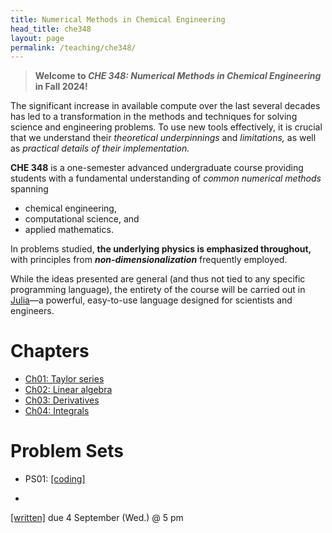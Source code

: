 ```yaml
---
title: Numerical Methods in Chemical Engineering
head_title: che348
layout: page
permalink: /teaching/che348/
---
```


> __Welcome to *CHE 348: Numerical Methods in Chemical Engineering* in Fall 2024!__

The significant increase in available compute over the last several decades has led to a transformation in the methods and techniques for solving science and engineering
problems. To use new tools effectively, it is crucial that we understand their *theoretical underpinnings* and *limitations,* as well as *practical details of their implementation.*

__CHE 348__ is a one-semester advanced undergraduate course providing students with a fundamental understanding of *common numerical methods* spanning

* chemical engineering,
* computational science, and
* applied mathematics.

In problems studied, __the underlying physics is emphasized throughout,__ with principles from __*non-dimensionalization*__ frequently employed.

While the ideas presented are general (and thus not tied to any specific programming language), the entirety of the course will be carried out in [Julia](https://julialang.org/)—a powerful, easy-to-use language designed for scientists and engineers.


# Chapters

- [Ch01: Taylor series](ch01-taylor-series.html)
- [Ch02: Linear algebra](ch02-linear-algebra.html)
- [Ch03: Derivatives](ch03-derivatives.html)
- [Ch04: Integrals](ch04-integrals.html)


# Problem Sets

- PS01:
[[coding]](ps01-qs.html)
+
[[written]](https://utexas.box.com/s/1uovknt55qymb12h1jwo817bd0vux8q5)
due 4 September (Wed.) @ 5 pm



